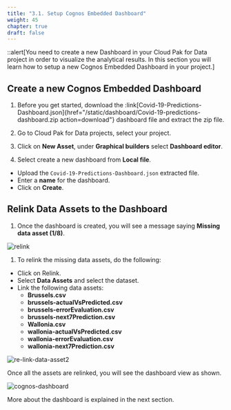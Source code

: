 ```yaml
---
title: "3.1. Setup Cognos Embedded Dashboard"
weight: 45
chapter: true
draft: false
---
```


::alert[You need to create a new Dashboard in your Cloud Pak for Data project in order to visualize the analytical results. In this section you will learn how to setup a new Cognos Embedded Dashboard in your project.]

## Create a new Cognos Embedded Dashboard

1. Before you get started, download the :link[Covid-19-Predictions-Dashboard.json]{href="/static/dashboard/Covid-19-predictions-dashboard.zip action=download"} dashboard file and extract the zip file.

1. Go to Cloud Pak for Data projects, select your project.
1. Click on **New Asset**, under **Graphical builders** select **Dashboard editor**.

1. Select create a new dashboard from **Local file**.
  - Upload the `Covid-19-Predictions-Dashboard.json` extracted file.
  - Enter a **name** for the dashboard.
  - Click on **Create**.

## Relink Data Assets to the Dashboard

1. Once the dashboard is created, you will see a message saying **Missing data asset (1/8)**.

![relink](/static/images/50_low_no_code_ml_Lab/relink.png?classes=shadow)

1. To relink the missing data assets, do the following:
  - Click on Relink.
  - Select **Data Assets** and select the dataset.
  - Link the following data assets:
    - **Brussels.csv**
    - **brussels-actualVsPredicted.csv**
    - **brussels-errorEvaluation.csv**
    - **brussels-next7Prediction.csv**
    - **Wallonia.csv**
    - **wallonia-actualVsPredicted.csv**
    - **wallonia-errorEvaluation.csv**
    - **wallonia-next7Prediction.csv**

![re-link-data-asset2](/static/images/50_low_no_code_ml_Lab/re-link-data-asset2.gif?classes=shadow)

Once all the assets are relinked, you will see the dashboard view as shown.

![cognos-dashboard](/static/images/50_low_no_code_ml_Lab/cognos-dashboard1.png?classes=shadow)

More about the dashboard is explained in the next section.
